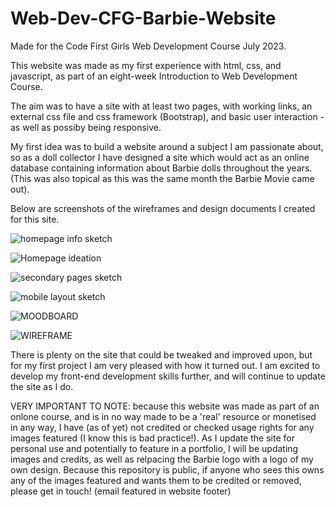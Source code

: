 # Web-Dev-CFG-Barbie-Website
Made for the Code First Girls Web Development Course July 2023.

This website was made as my first experience with html, css, and javascript, as part of an eight-week Introduction to Web Development Course.

The aim was to have a site with at least two pages, with working links, an external css file and css framework (Bootstrap), and basic user interaction - as well as possiby being responsive.

My first idea was to build a website around a subject I am passionate about, so as a doll collector I have designed a site which would act as an online database containing information about Barbie dolls throughout the years. (This was also topical as this was the same month the Barbie Movie came out).

Below are screenshots of the wireframes and design documents I created for this site.

![homepage info sketch](https://github.com/rachelfrancez/Web-Dev-CFG-Barbie-Website/assets/135621825/41d861e7-69bb-458a-b244-8053883edd26)


![Homepage ideation](https://github.com/rachelfrancez/Web-Dev-CFG-Barbie-Website/assets/135621825/4be4b385-3e3d-4b91-b2bb-5288f30ffa40)


![secondary pages sketch](https://github.com/rachelfrancez/Web-Dev-CFG-Barbie-Website/assets/135621825/2d2dd6c1-604a-403a-864e-eeeece7fb8a8)


![mobile layout sketch](https://github.com/rachelfrancez/Web-Dev-CFG-Barbie-Website/assets/135621825/d5337a68-750e-41f2-ad63-e4a1860576de)


![MOODBOARD](https://github.com/rachelfrancez/Web-Dev-CFG-Barbie-Website/assets/135621825/8a7c42ee-bb9f-42a2-96ed-42e1ca101093)


![WIREFRAME](https://github.com/rachelfrancez/Web-Dev-CFG-Barbie-Website/assets/135621825/7b536171-a3d0-4b41-b1c9-a7af79e0adf7)

There is plenty on the site that could be tweaked and improved upon, but for my first project I am very pleased with how it turned out. I am excited to develop my front-end development skills further, and will continue to update the site as I do.

VERY IMPORTANT TO NOTE: because this website was made as part of an onlone course, and is in no way made to be a 'real' resource or monetised in any way, I have (as of yet) not credited or checked usage rights for any images featured (I know this is bad practice!). As I update the site for personal use and potentially to feature in a portfolio, I will be updating images and credits, as well as relpacing the Barbie logo with a logo of my own design. Because this repository is public, if anyone who sees this owns any of the images featured and wants them to be credited or removed, please get in touch! (email featured in website footer)

